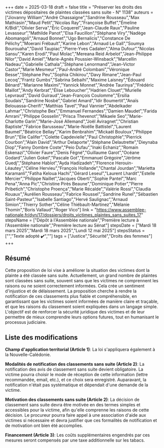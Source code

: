 +++
date = 2025-03-18
draft = false
title = "Préserver les droits des victimes dépositaires de plaintes classées sans suite - N° 1138"
auteurs = ["Jiovanny William","André Chassaigne","Sandrine Rousseau","Max Mathiasin","Maud Petit","Nicolas Ray","Françoise Buffet","Émeline K/Bidi","Olivier Serva","Éric Coquerel","Jean-Claude Raux","Pauline Levasseur","Mathilde Panot","Elsa Faucillon","Stéphane Viry","Nadège Abomangoli","Arnaud Bonnet","Ugo Bernalicis","Constance De Pélichy","Moerani Frébault","Karine Lebon","Arnaud Le Gall","Soumya Bourouaha","David Taupiac","Pierre-Yves Cadalen","Alma Dufour","Nicolas Sansu","Karen Erodi","Paul Molac","Mereana Reid Arbelot","Jean-Philippe Nilor","David Amiel","Marie-Agnès Poussier-Winsback","Marcellin Nadeau","Gabrielle Cathala","Stéphane Lenormand","Jean-Victor Castor","Marie Mesmeur","Paul-André Colombani","Véronique Besse","Stéphane Peu","Sophia Chikirou","Davy Rimane","Jean-Paul Lecoq","Frantz Gumbs","Sabrina Sebaihi","Maxime Laisney","Édouard Bénard","Marianne Maximi","Yannick Monnet","Andrée Taurinya","Frédéric Maillot","Andy Kerbrat","Élise Leboucher","Hadrien Clouet","Murielle Lepvraud","David Guiraud","Jean-François Coulomme","Ersilia Soudais","Sandrine Nosbé","Gabriel Amard","Idir Boumertit","Anaïs Belouassa-Cherifi","Matthias Tavel","Paul Vannier","Abdelkader Lahmar","Christophe Bex","Emmanuel Fernandes","Damien Maudet","Farida Amrani","Philippe Gosselin","Prisca Thevenot","Mikaele Seo","Marie-Charlotte Garin","Marie-José Allemand","Joël Aviragnet","Christian Baptiste","Fabrice Barusseau","Marie-Noëlle Battistel","Laurent Baumel","Béatrice Bellay","Karim Benbrahim","Mickaël Bouloux","Philippe Brun","Elie Califer","Colette Capdevielle","Paul Christophle","Pierrick Courbon","Alain David","Arthur Delaporte","Stéphane Delautrette","Dieynaba Diop","Fanny Dombre Coste","Peio Dufau","Inaki Echaniz","Romain Eskenazi","Olivier Faure","Denis Fégné","Guillaume Garot","Océane Godard","Julien Gokel","Pascale Got","Emmanuel Grégoire","Jérôme Guedj","Stéphane Hablot","Ayda Hadizadeh","Florence Herouin-Léautey","Céline Hervieu","François Hollande","Chantal Jourdan","Marietta Karamanli","Fatiha Keloua Hachi","Gérard Leseul","Laurent Lhardit","Estelle Mercier","Philippe Naillet","Jacques Oberti","Sophie Pantel","Marc Pena","Anna Pic","Christine Pirès Beaune","Dominique Potier","Pierre Pribetich","Christophe Proença","Marie Récalde","Valérie Rossi","Claudia Rouaux","Aurélien Rousseau","Fabrice Roussel","Sandrine Runel","Sébastien Saint-Pasteur","Isabelle Santiago","Hervé Saulignac","Arnaud Simion","Thierry Sother","Céline Thiébault-Martinez","Mélanie Thomin","Boris Vallaud","Roger Vico"]
link = "https://www.assemblee-nationale.fr/dyn/17/dossiers/droits_victimes_plaintes_sans_suites_17"
stepsName = ["Dépôt à l'Assemblée nationale","Première lecture à l'Assemblée nationale","Première lecture au Sénat"]
stepsDate = ["Mardi 18 mars 2025","Mardi 18 mars 2025","Lundi 12 mai 2025"]
stepsStatus = ["","Texte adopté ✔️",""]
tags = ["Justice","Sécurité","Droits des femmes"]
+++

## Résumé

Cette proposition de loi vise à améliorer la situation des victimes dont la plainte a été classée sans suite. Actuellement, un grand nombre de plaintes sont classées sans suite, souvent sans que les victimes ne comprennent les raisons ou ne soient correctement informées. Cela crée un sentiment d'injustice et de délaissement. La proposition cherche à rendre la notification de ces classements plus fiable et compréhensible, en garantissant que les victimes soient informées de manière claire et traçable, et que les raisons du classement soient expliquées dans un langage simple. L'objectif est de renforcer la sécurité juridique des victimes et de leur permettre de mieux comprendre leurs options futures, tout en humanisant le processus judiciaire.

## Liste des modifications

**Champ d'application territorial (Article 1)**: La loi s'appliquera également à la Nouvelle-Calédonie.

**Modalités de notification des classements sans suite (Article 2)**: La notification des avis de classement sans suite devient obligatoire. La victime pourra choisir le mode de réception de cette information (lettre recommandée, email, etc.), et ce choix sera enregistré. Auparavant, la notification n'était pas systématique et dépendait d'une demande de la victime.

**Motivation des classements sans suite (Article 2)**: La décision de classement sans suite devra être motivée en des termes simples et accessibles pour la victime, afin qu'elle comprenne les raisons de cette décision. Le procureur pourra faire appel à une association d'aide aux victimes si nécessaire et devra justifier que ces formalités de notification et de motivation ont bien été accomplies.

**Financement (Article 3)**: Les coûts supplémentaires engendrés par ces mesures seront compensés par une taxe additionnelle sur les tabacs.
